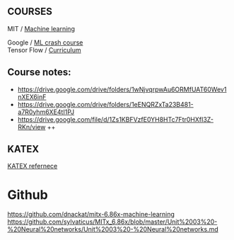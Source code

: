 


## COURSES

MIT / [Machine learning](https://ocw.mit.edu/courses/electrical-engineering-and-computer-science/6-036-introduction-to-machine-learning-fall-2020/)

Google / [ML crash course](https://developers.google.com/machine-learning/crash-course)  
Tensor Flow / [Curriculum](https://www.tensorflow.org/resources/learn-ml#curriculums)


## Course notes:

* https://drive.google.com/drive/folders/1wNjvqrpwAu6ORMfUAT60Wev1nXEX6inF
* https://drive.google.com/drive/folders/1eENQRZxTa23B481-a7R0yhm6XE4tI1PJ
* https://drive.google.com/file/d/1Zs1KBFVzfE0YH8HTc7Ftr0HXfI3Z-RKn/view ++



## KATEX

[KATEX refernece](https://katex.org/docs/supported.html)


# Github 
https://github.com/dnackat/mitx-6.86x-machine-learning
https://github.com/sylvaticus/MITx_6.86x/blob/master/Unit%2003%20-%20Neural%20networks/Unit%2003%20-%20Neural%20networks.md
